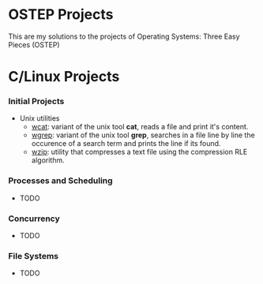 # OSTEP Projects

This are my solutions to the projects of Operating Systems: Three Easy Pieces (OSTEP)

# C/Linux Projects

### Initial Projects

- Unix utilities
  - [wcat](./initial-utilities/wcat): variant of the unix tool **cat**, reads a file and print it's content.
  - [wgrep](./initial-utilities/wgrep): variant of the unix tool **grep**, searches in a file line by line the occurence of a search term and prints the line if its found.
  - [wzip](./initial-utilities/wzip): utility that compresses a text file using the compression RLE algorithm.

### Processes and Scheduling

- TODO

### Concurrency

- TODO

### File Systems

- TODO

